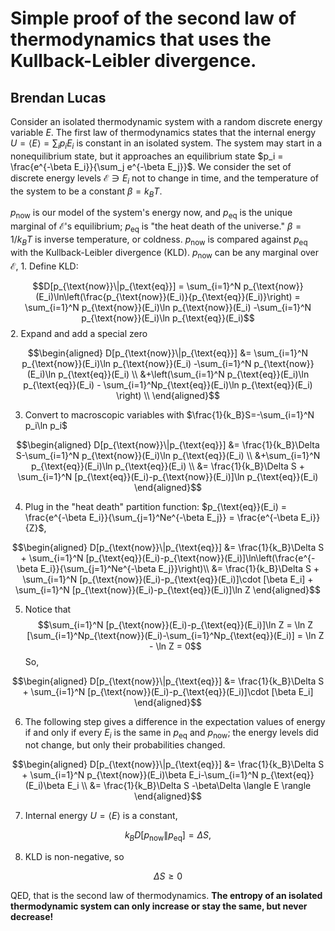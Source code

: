 # Simple proof of the second law of thermodynamics that uses the Kullback-Leibler divergence.

## Brendan Lucas
Consider an isolated thermodynamic system with a random discrete energy variable $E$. The first law of thermodynamics states that the internal energy $U = \langle E \rangle = \sum_i p_i E_i$ is constant in an isolated system. The system may start in a nonequilibrium state, but it approaches an equilibrium state $p_i = \frac{e^{-\beta E_i}}{\sum_j e^{-\beta E_j}}$. We consider the set of discrete energy levels $\mathcal{E}\ni E_i$ not to change in time, and the temperature of the system to be a constant $\beta = k_B T$.

$p_{\text{now}}$ is our model of the system's energy now, and $p_{\text{eq}}$ is the unique marginal of $\mathcal{E}$'s equilibrium; $p_{\text{eq}}$ is "the heat death of the universe." $\beta=1/k_BT$ is inverse temperature, or coldness. $p_{\text{now}}$ is compared against $p_{\text{eq}}$ with the Kullback-Leibler divergence (KLD). $p_{\text{now}}$ can be any marginal over $\mathcal{E}$, 1. Define KLD:

$$D[p_{\text{now}}\|p_{\text{eq}}] = \sum_{i=1}^N p_{\text{now}}(E_i)\ln\left(\frac{p_{\text{now}}(E_i)}{p_{\text{eq}}(E_i)}\right) = \sum_{i=1}^N p_{\text{now}}(E_i)\ln p_{\text{now}}(E_i) -\sum_{i=1}^N p_{\text{now}}(E_i)\ln p_{\text{eq}}(E_i)$$
2. Expand and add a special zero

$$\begin{aligned}
D[p_{\text{now}}\|p_{\text{eq}}] &= \sum_{i=1}^N p_{\text{now}}(E_i)\ln p_{\text{now}}(E_i) -\sum_{i=1}^N p_{\text{now}}(E_i)\ln p_{\text{eq}}(E_i) \\
&+\left(\sum_{i=1}^N p_{\text{eq}}(E_i)\ln p_{\text{eq}}(E_i) - \sum_{i=1}^Np_{\text{eq}}(E_i)\ln p_{\text{eq}}(E_i) \right)  \\
\end{aligned}$$

3. Convert to macroscopic variables with $\frac{1}{k_B}S=-\sum_{i=1}^N p_i\ln p_i$

$$\begin{aligned}
D[p_{\text{now}}\|p_{\text{eq}}] &= \frac{1}{k_B}\Delta S-\sum_{i=1}^N p_{\text{now}}(E_i)\ln p_{\text{eq}}(E_i) \\
&+\sum_{i=1}^N p_{\text{eq}}(E_i)\ln p_{\text{eq}}(E_i)  \\
&= \frac{1}{k_B}\Delta S + \sum_{i=1}^N [p_{\text{eq}}(E_i)-p_{\text{now}}(E_i)]\ln p_{\text{eq}}(E_i)
\end{aligned}$$

4. Plug in the "heat death" partition function: $p_{\text{eq}}(E_i) = \frac{e^{-\beta E_i}}{\sum_{j=1}^Ne^{-\beta E_j}} = \frac{e^{-\beta E_i}}{Z}$,

$$\begin{aligned}
D[p_{\text{now}}\|p_{\text{eq}}] &= \frac{1}{k_B}\Delta S + \sum_{i=1}^N [p_{\text{eq}}(E_i)-p_{\text{now}}(E_i)]\ln\left(\frac{e^{-\beta E_i}}{\sum_{j=1}^Ne^{-\beta E_j}}\right)\\
&= \frac{1}{k_B}\Delta S + \sum_{i=1}^N [p_{\text{now}}(E_i)-p_{\text{eq}}(E_i)]\cdot [\beta E_i] + \sum_{i=1}^N [p_{\text{now}}(E_i)-p_{\text{eq}}(E_i)]\ln Z
\end{aligned}$$

5. Notice that
$$\sum_{i=1}^N [p_{\text{now}}(E_i)-p_{\text{eq}}(E_i)]\ln Z = \ln Z [\sum_{i=1}^Np_{\text{now}}(E_i)-\sum_{i=1}^Np_{\text{eq}}(E_i)] = \ln Z - \ln Z = 0$$
So, 

$$\begin{aligned}
D[p_{\text{now}}\|p_{\text{eq}}] &= \frac{1}{k_B}\Delta S + \sum_{i=1}^N [p_{\text{now}}(E_i)-p_{\text{eq}}(E_i)]\cdot [\beta E_i]
\end{aligned}$$

6. The following step gives a difference in the expectation values of energy if and only if every $E_i$ is the same in $p_{\text{eq}}$ and $p_{\text{now}}$; the energy levels did not change, but only their probabilities changed. 

$$\begin{aligned}
D[p_{\text{now}}\|p_{\text{eq}}] &= \frac{1}{k_B}\Delta S + \sum_{i=1}^N p_{\text{now}}(E_i)\beta E_i-\sum_{i=1}^N p_{\text{eq}}(E_i)\beta E_i \\
&= \frac{1}{k_B}\Delta S -\beta\Delta \langle E \rangle
\end{aligned}$$

7. Internal energy $U=\langle E \rangle$ is a constant,

$$k_B D[p_{\text{now}}\|p_{\text{eq}}] = \Delta S,$$

8. KLD is non-negative, so

$$\Delta S\geq 0$$

QED, that is the second law of thermodynamics. **The entropy of an isolated thermodynamic system can only increase or stay the same, but never decrease!**
